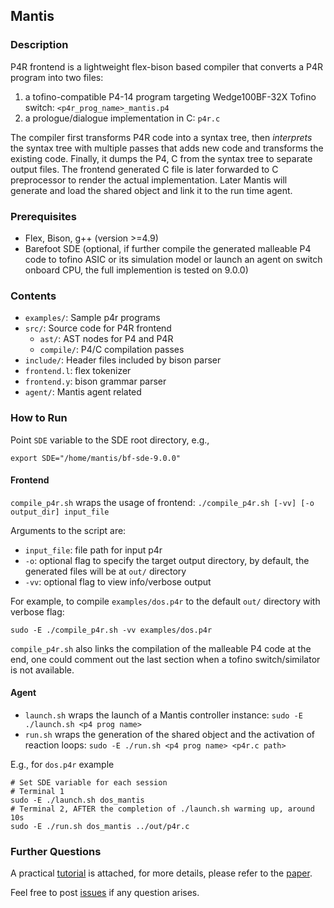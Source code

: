 ## Mantis

### Description

P4R frontend is a lightweight flex-bison based compiler that converts a P4R program into two files:

1. a tofino-compatible P4-14 program targeting Wedge100BF-32X Tofino switch: `<p4r_prog_name>_mantis.p4`
2. a prologue/dialogue implementation in C: `p4r.c`

The compiler first transforms P4R code into a syntax tree, then *interprets* the syntax tree with multiple passes that adds new code and transforms the existing code.
Finally, it dumps the P4, C from the syntax tree to separate output files.
The frontend generated C file is later forwarded to C preprocessor to render the actual implementation.
Later Mantis will generate and load the shared object and link it to the run time agent.

### Prerequisites

* Flex, Bison, g++ (version >=4.9)
* Barefoot SDE (optional, if further compile the generated malleable P4 code to tofino ASIC or its simulation model or launch an agent on switch onboard CPU, the full implemention is tested on 9.0.0)

### Contents

- `examples/`: Sample p4r programs
- `src/`: Source code for P4R frontend
	- `ast/`: AST nodes for P4 and P4R
	- `compile/`: P4/C compilation passes
- `include/`: Header files included by bison parser
- `frontend.l`: flex tokenizer
- `frontend.y`: bison grammar parser
- `agent/`: Mantis agent related

### How to Run

Point `SDE` variable to the SDE root directory, e.g.,

```
export SDE="/home/mantis/bf-sde-9.0.0"
```

#### Frontend

`compile_p4r.sh` wraps the usage of frontend: `./compile_p4r.sh [-vv] [-o output_dir] input_file`

Arguments to the script are: 

- ```input_file```: file path for input p4r
- ```-o```: optional flag to specify the target output directory, by default, the generated files will be at `out/` directory
- ```-vv```: optional flag to view info/verbose output

For example, to compile `examples/dos.p4r` to the default `out/` directory with verbose flag:
```
sudo -E ./compile_p4r.sh -vv examples/dos.p4r
```

`compile_p4r.sh` also links the compilation of the malleable P4 code at the end, one could comment out the last section when a tofino switch/similator is not available.

#### Agent

* `launch.sh` wraps the launch of a Mantis controller instance: `sudo -E ./launch.sh <p4 prog name>`
* `run.sh` wraps the generation of the shared object and the activation of reaction loops: `sudo -E ./run.sh <p4 prog name> <p4r.c path>`

E.g., for `dos.p4r` example

```
# Set SDE variable for each session
# Terminal 1
sudo -E ./launch.sh dos_mantis
# Terminal 2, AFTER the completion of ./launch.sh warming up, around 10s
sudo -E ./run.sh dos_mantis ../out/p4r.c
```

### Further Questions

A practical [tutorial](https://github.com/eniac/Mantis/tutorial.md) is attached, for more details, please refer to the [paper](https://dl.acm.org/doi/10.1145/3387514.3405870).

Feel free to post [issues](https://github.com/eniac/Mantis/issues) if any question arises.
